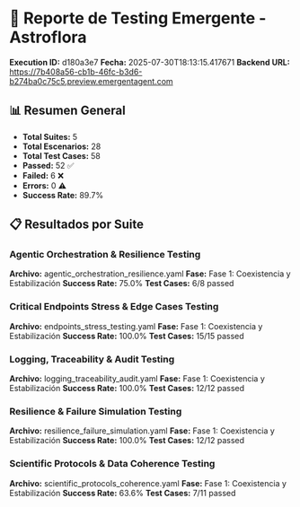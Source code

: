 # 🧬 Reporte de Testing Emergente - Astroflora

**Execution ID:** d180a3e7
**Fecha:** 2025-07-30T18:13:15.417671
**Backend URL:** https://7b408a56-cb1b-46fc-b3d6-b274ba0c75c5.preview.emergentagent.com

## 📊 Resumen General

- **Total Suites:** 5
- **Total Escenarios:** 28
- **Total Test Cases:** 58
- **Passed:** 52 ✅
- **Failed:** 6 ❌
- **Errors:** 0 ⚠️
- **Success Rate:** 89.7%

## 📋 Resultados por Suite

### Agentic Orchestration & Resilience Testing
**Archivo:** agentic_orchestration_resilience.yaml
**Fase:** Fase 1: Coexistencia y Estabilización
**Success Rate:** 75.0%
**Test Cases:** 6/8 passed

### Critical Endpoints Stress & Edge Cases Testing
**Archivo:** endpoints_stress_testing.yaml
**Fase:** Fase 1: Coexistencia y Estabilización
**Success Rate:** 100.0%
**Test Cases:** 15/15 passed

### Logging, Traceability & Audit Testing
**Archivo:** logging_traceability_audit.yaml
**Fase:** Fase 1: Coexistencia y Estabilización
**Success Rate:** 100.0%
**Test Cases:** 12/12 passed

### Resilience & Failure Simulation Testing
**Archivo:** resilience_failure_simulation.yaml
**Fase:** Fase 1: Coexistencia y Estabilización
**Success Rate:** 100.0%
**Test Cases:** 12/12 passed

### Scientific Protocols & Data Coherence Testing
**Archivo:** scientific_protocols_coherence.yaml
**Fase:** Fase 1: Coexistencia y Estabilización
**Success Rate:** 63.6%
**Test Cases:** 7/11 passed

